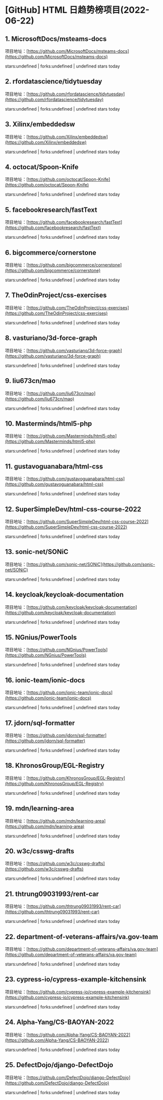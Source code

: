 # [GitHub] HTML 日趋势榜项目(2022-06-22)

## 1. MicrosoftDocs/msteams-docs 

项目地址：[https://github.com/MicrosoftDocs/msteams-docs](https://github.com/MicrosoftDocs/msteams-docs)

stars:undefined | forks:undefined | undefined stars today 



## 2. rfordatascience/tidytuesday 

项目地址：[https://github.com/rfordatascience/tidytuesday](https://github.com/rfordatascience/tidytuesday)

stars:undefined | forks:undefined | undefined stars today 



## 3. Xilinx/embeddedsw 

项目地址：[https://github.com/Xilinx/embeddedsw](https://github.com/Xilinx/embeddedsw)

stars:undefined | forks:undefined | undefined stars today 



## 4. octocat/Spoon-Knife 

项目地址：[https://github.com/octocat/Spoon-Knife](https://github.com/octocat/Spoon-Knife)

stars:undefined | forks:undefined | undefined stars today 



## 5. facebookresearch/fastText 

项目地址：[https://github.com/facebookresearch/fastText](https://github.com/facebookresearch/fastText)

stars:undefined | forks:undefined | undefined stars today 



## 6. bigcommerce/cornerstone 

项目地址：[https://github.com/bigcommerce/cornerstone](https://github.com/bigcommerce/cornerstone)

stars:undefined | forks:undefined | undefined stars today 



## 7. TheOdinProject/css-exercises 

项目地址：[https://github.com/TheOdinProject/css-exercises](https://github.com/TheOdinProject/css-exercises)

stars:undefined | forks:undefined | undefined stars today 



## 8. vasturiano/3d-force-graph 

项目地址：[https://github.com/vasturiano/3d-force-graph](https://github.com/vasturiano/3d-force-graph)

stars:undefined | forks:undefined | undefined stars today 



## 9. liu673cn/mao 

项目地址：[https://github.com/liu673cn/mao](https://github.com/liu673cn/mao)

stars:undefined | forks:undefined | undefined stars today 



## 10. Masterminds/html5-php 

项目地址：[https://github.com/Masterminds/html5-php](https://github.com/Masterminds/html5-php)

stars:undefined | forks:undefined | undefined stars today 



## 11. gustavoguanabara/html-css 

项目地址：[https://github.com/gustavoguanabara/html-css](https://github.com/gustavoguanabara/html-css)

stars:undefined | forks:undefined | undefined stars today 



## 12. SuperSimpleDev/html-css-course-2022 

项目地址：[https://github.com/SuperSimpleDev/html-css-course-2022](https://github.com/SuperSimpleDev/html-css-course-2022)

stars:undefined | forks:undefined | undefined stars today 



## 13. sonic-net/SONiC 

项目地址：[https://github.com/sonic-net/SONiC](https://github.com/sonic-net/SONiC)

stars:undefined | forks:undefined | undefined stars today 



## 14. keycloak/keycloak-documentation 

项目地址：[https://github.com/keycloak/keycloak-documentation](https://github.com/keycloak/keycloak-documentation)

stars:undefined | forks:undefined | undefined stars today 



## 15. NGnius/PowerTools 

项目地址：[https://github.com/NGnius/PowerTools](https://github.com/NGnius/PowerTools)

stars:undefined | forks:undefined | undefined stars today 



## 16. ionic-team/ionic-docs 

项目地址：[https://github.com/ionic-team/ionic-docs](https://github.com/ionic-team/ionic-docs)

stars:undefined | forks:undefined | undefined stars today 



## 17. jdorn/sql-formatter 

项目地址：[https://github.com/jdorn/sql-formatter](https://github.com/jdorn/sql-formatter)

stars:undefined | forks:undefined | undefined stars today 



## 18. KhronosGroup/EGL-Registry 

项目地址：[https://github.com/KhronosGroup/EGL-Registry](https://github.com/KhronosGroup/EGL-Registry)

stars:undefined | forks:undefined | undefined stars today 



## 19. mdn/learning-area 

项目地址：[https://github.com/mdn/learning-area](https://github.com/mdn/learning-area)

stars:undefined | forks:undefined | undefined stars today 



## 20. w3c/csswg-drafts 

项目地址：[https://github.com/w3c/csswg-drafts](https://github.com/w3c/csswg-drafts)

stars:undefined | forks:undefined | undefined stars today 



## 21. thtrung09031993/rent-car 

项目地址：[https://github.com/thtrung09031993/rent-car](https://github.com/thtrung09031993/rent-car)

stars:undefined | forks:undefined | undefined stars today 



## 22. department-of-veterans-affairs/va.gov-team 

项目地址：[https://github.com/department-of-veterans-affairs/va.gov-team](https://github.com/department-of-veterans-affairs/va.gov-team)

stars:undefined | forks:undefined | undefined stars today 



## 23. cypress-io/cypress-example-kitchensink 

项目地址：[https://github.com/cypress-io/cypress-example-kitchensink](https://github.com/cypress-io/cypress-example-kitchensink)

stars:undefined | forks:undefined | undefined stars today 



## 24. Alpha-Yang/CS-BAOYAN-2022 

项目地址：[https://github.com/Alpha-Yang/CS-BAOYAN-2022](https://github.com/Alpha-Yang/CS-BAOYAN-2022)

stars:undefined | forks:undefined | undefined stars today 



## 25. DefectDojo/django-DefectDojo 

项目地址：[https://github.com/DefectDojo/django-DefectDojo](https://github.com/DefectDojo/django-DefectDojo)

stars:undefined | forks:undefined | undefined stars today 



